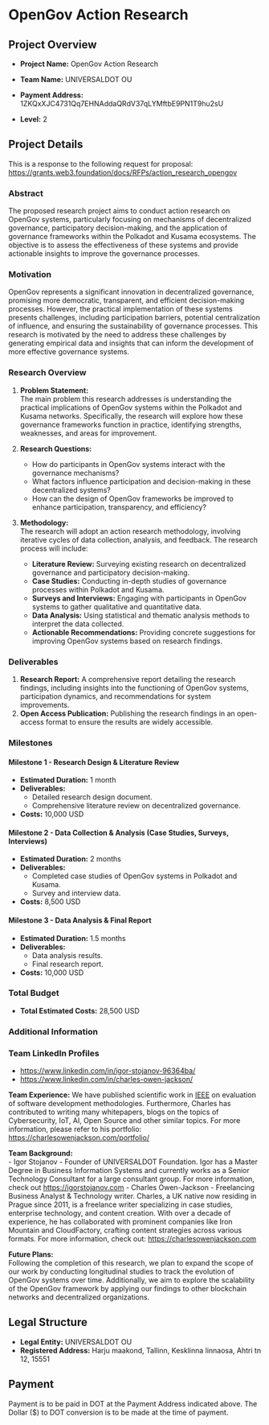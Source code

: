 # OpenGov Action Research

## Project Overview

- **Project Name:**  OpenGov Action Research

- **Team Name:** UNIVERSALDOT OU

- **Payment Address:** 1ZKQxXJC4731Qq7EHNAddaQRdV37qLYMftbE9PN1T9hu2sU

- **Level:** 2

## Project Details

This is a response to the following request for proposal: https://grants.web3.foundation/docs/RFPs/action_research_opengov

### Abstract

The proposed research project aims to conduct action research on OpenGov systems, particularly focusing on mechanisms of decentralized governance, participatory decision-making, and the application of governance frameworks within the Polkadot and Kusama ecosystems. The objective is to assess the effectiveness of these systems and provide actionable insights to improve the governance processes.

### Motivation

OpenGov represents a significant innovation in decentralized governance, promising more democratic, transparent, and efficient decision-making processes. However, the practical implementation of these systems presents challenges, including participation barriers, potential centralization of influence, and ensuring the sustainability of governance processes. This research is motivated by the need to address these challenges by generating empirical data and insights that can inform the development of more effective governance systems.

### Research Overview

1. **Problem Statement:**  
   The main problem this research addresses is understanding the practical implications of OpenGov systems within the Polkadot and Kusama networks. Specifically, the research will explore how these governance frameworks function in practice, identifying strengths, weaknesses, and areas for improvement.

2. **Research Questions:**  
   - How do participants in OpenGov systems interact with the governance mechanisms?
   - What factors influence participation and decision-making in these decentralized systems?
   - How can the design of OpenGov frameworks be improved to enhance participation, transparency, and efficiency?

3. **Methodology:**  
   The research will adopt an action research methodology, involving iterative cycles of data collection, analysis, and feedback. The research process will include:
   - **Literature Review:** Surveying existing research on decentralized governance and participatory decision-making.
   - **Case Studies:** Conducting in-depth studies of governance processes within Polkadot and Kusama.
   - **Surveys and Interviews:** Engaging with participants in OpenGov systems to gather qualitative and quantitative data.
   - **Data Analysis:** Using statistical and thematic analysis methods to interpret the data collected.
   - **Actionable Recommendations:** Providing concrete suggestions for improving OpenGov systems based on research findings.

### Deliverables

1. **Research Report:** A comprehensive report detailing the research findings, including insights into the functioning of OpenGov systems, participation dynamics, and recommendations for system improvements.
2. **Open Access Publication:** Publishing the research findings in an open-access format to ensure the results are widely accessible.

### Milestones

#### Milestone 1 - Research Design & Literature Review

- **Estimated Duration:** 1 month
- **Deliverables:**
  - Detailed research design document.
  - Comprehensive literature review on decentralized governance.
- **Costs:** 10,000 USD

#### Milestone 2 - Data Collection & Analysis (Case Studies, Surveys, Interviews)

- **Estimated Duration:** 2 months
- **Deliverables:**
  - Completed case studies of OpenGov systems in Polkadot and Kusama.
  - Survey and interview data.
- **Costs:** 8,500 USD

#### Milestone 3 - Data Analysis & Final Report 

- **Estimated Duration:** 1.5 months
- **Deliverables:**
  - Data analysis results.
  - Final research report.
- **Costs:** 10,000 USD


### Total Budget

- **Total Estimated Costs:** 28,500 USD

### Additional Information


### Team LinkedIn Profiles

- https://www.linkedin.com/in/igor-stojanov-96364ba/
- https://www.linkedin.com/in/charles-owen-jackson/



**Team Experience:** 
    We have published scientific work in [IEEE](https://ieeexplore.ieee.org/document/7302487) on evaluation of software development methodologies.
    Furthermore, Charles has contributed to writing many whitepapers, blogs on the topics of Cybersecurity, IoT, AI, Open Source and other similar topics. For more information, please refer to his portfolio: https://charlesowenjackson.com/portfolio/


**Team Background:**  
    - Igor Stojanov - Founder of UNIVERSALDOT Foundation. Igor has a Master Degree in Business Information Systems and currently works as a Senior Technology Consultant for a large consultant group. For more information, check out https://igorstojanov.com
     - Charles Owen-Jackson - Freelancing Business Analyst & Technology writer.
        Charles, a UK native now residing in Prague since 2011, is a freelance writer specializing in case studies, enterprise technology, and content creation. With over a decade of experience, he has collaborated with prominent companies like Iron Mountain and CloudFactory, crafting content strategies across various formats. For more information, check out: https://charlesowenjackson.com 
  

**Future Plans:**  
    Following the completion of this research, we plan to expand the scope of our work by conducting longitudinal studies to track the evolution of OpenGov systems over time. Additionally, we aim to explore the scalability of the OpenGov framework by applying our findings to other blockchain networks and decentralized organizations.


## Legal Structure

- **Legal Entity:** UNIVERSALDOT OU
- **Registered Address:** Harju maakond, Tallinn, Kesklinna linnaosa, Ahtri tn 12, 15551

## Payment

Payment is to be paid in DOT at the Payment Address indicated above. The Dollar ($) to DOT conversion is to be made at the time of payment.

